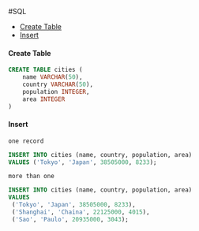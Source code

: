 #SQL


- [Create Table](#create_table)
- [Insert](#insert)


#### <a name="create_table"></a>Create Table 

```sql
CREATE TABLE cities (
    name VARCHAR(50),
    country VARCHAR(50),
    population INTEGER,
    area INTEGER
)
```

#### <a name="insert"></a>Insert

`one record`
```sql
INSERT INTO cities (name, country, population, area)
VALUES ('Tokyo', 'Japan', 38505000, 8233);
```
`more than one`
```sql
INSERT INTO cities (name, country, population, area)
VALUES
 ('Tokyo', 'Japan', 38505000, 8233),
 ('Shanghai', 'Chaina', 22125000, 4015),
 ('Sao', 'Paulo', 20935000, 3043);
```